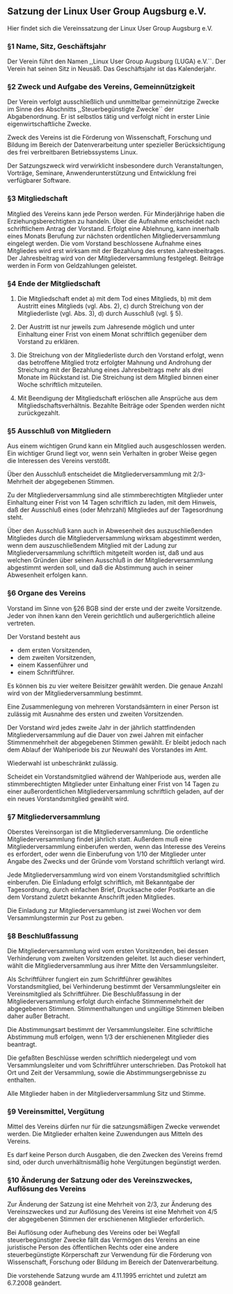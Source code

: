 
## Satzung der Linux User Group Augsburg e.V.
Hier findet sich die Vereinssatzung der Linux User Group Augsburg e.V.

### §1 Name, Sitz, Geschäftsjahr

Der Verein führt den Namen ,,Linux User Group Augsburg (LUGA) e.V.``. Der Verein hat seinen Sitz in Neusäß. Das Geschäftsjahr ist das Kalenderjahr.
### §2 Zweck und Aufgabe des Vereins, Gemeinnützigkeit

Der Verein verfolgt ausschließlich und unmittelbar gemeinnützige Zwecke im Sinne des Abschnitts ,,Steuerbegünstigte Zwecke`` der Abgabenordnung. Er ist selbstlos tätig und verfolgt nicht in erster Linie eigenwirtschaftliche Zwecke.

Zweck des Vereins ist die Förderung von Wissenschaft, Forschung und Bildung im Bereich der Datenverarbeitung unter spezieller Berücksichtigung des frei verbreitbaren Betriebssystems Linux.

Der Satzungszweck wird verwirklicht insbesondere durch Veranstaltungen, Vorträge, Seminare, Anwenderunterstützung und Entwicklung frei verfügbarer Software.
### §3 Mitgliedschaft

Mitglied des Vereins kann jede Person werden. Für Minderjährige haben die Erziehungsberechtigten zu handeln. Über die Aufnahme entscheidet nach schriftlichem Antrag der Vorstand. Erfolgt eine Ablehnung, kann innerhalb eines Monats Berufung zur nächsten ordentlichen Mitgliederversammlung eingelegt werden. Die vom Vorstand beschlossene Aufnahme eines Mitgliedes wird erst wirksam mit der Bezahlung des ersten Jahresbeitrages. Der Jahresbeitrag wird von der Mitgliederversammlung festgelegt. Beiträge werden in Form von Geldzahlungen geleistet.
### §4 Ende der Mitgliedschaft

1. Die Mitgliedschaft endet a) mit dem Tod eines Mitglieds, b) mit dem Austritt eines Mitglieds (vgl. Abs. 2), c) durch Streichung von der Mitgliederliste (vgl. Abs. 3), d) durch Ausschluß (vgl. § 5).

2. Der Austritt ist nur jeweils zum Jahresende möglich und unter Einhaltung einer Frist von einem Monat schriftlich gegenüber dem Vorstand zu erklären.

3. Die Streichung von der Mitgliederliste durch den Vorstand erfolgt, wenn das betroffene Mitglied trotz erfolgter Mahnung und Androhung der Streichung mit der Bezahlung eines Jahresbeitrags mehr als drei Monate im Rückstand ist. Die Streichung ist dem Mitglied binnen einer Woche schriftlich mitzuteilen.

4. Mit Beendigung der Mitgliedschaft erlöschen alle Ansprüche aus dem Mitgliedschaftsverhältnis. Bezahlte Beiträge oder Spenden werden nicht zurückgezahlt.

### §5 Ausschluß von Mitgliedern

Aus einem wichtigen Grund kann ein Mitglied auch ausgeschlossen werden. Ein wichtiger Grund liegt vor, wenn sein Verhalten in grober Weise gegen die Interessen des Vereins verstößt.

Über den Ausschluß entscheidet die Mitgliederversammlung mit 2/3-Mehrheit der abgegebenen Stimmen.

Zu der Mitgliederversammlung sind alle stimmberechtigten Mitglieder unter Einhaltung einer Frist von 14 Tagen schriftlich zu laden, mit dem Hinweis, daß der Ausschluß eines (oder Mehrzahl) Mitgliedes auf der Tagesordnung steht.

Über den Ausschluß kann auch in Abwesenheit des auszuschließenden Mitgliedes durch die Mitgliederversammlung wirksam abgestimmt werden, wenn dem auszuschließendem Mitglied mit der Ladung zur Mitgliederversammlung schriftlich mitgeteilt worden ist, daß und aus welchen Gründen über seinen Ausschluß in der Mitgliederversammlung abgestimmt werden soll, und daß die Abstimmung auch in seiner Abwesenheit erfolgen kann.
### §6 Organe des Vereins

Vorstand im Sinne von §26 BGB sind der erste und der zweite Vorsitzende. Jeder von ihnen kann den Verein gerichtlich und außergerichtlich alleine vertreten.

Der Vorstand besteht aus

* dem ersten Vorsitzenden,
* dem zweiten Vorsitzenden,
* einem Kassenführer und
* einem Schriftführer. 

Es können bis zu vier weitere Beisitzer gewählt werden. Die genaue Anzahl wird von der Mitgliederversammlung bestimmt.

Eine Zusammenlegung von mehreren Vorstandsämtern in einer Person ist zulässig mit Ausnahme des ersten und zweiten Vorsitzenden.

Der Vorstand wird jedes zweite Jahr in der jährlich stattfindenden Mitgliederversammlung auf die Dauer von zwei Jahren mit einfacher Stimmenmehrheit der abgegebenen Stimmen gewählt. Er bleibt jedoch nach dem Ablauf der Wahlperiode bis zur Neuwahl des Vorstandes im Amt.

Wiederwahl ist unbeschränkt zulässig.

Scheidet ein Vorstandsmitglied während der Wahlperiode aus, werden alle stimmberechtigten Mitglieder unter Einhaltung einer Frist von 14 Tagen zu einer außerordentlichen Mitgliederversammlung schriftlich geladen, auf der ein neues Vorstandsmitglied gewählt wird.
### §7 Mitgliederversammlung

Oberstes Vereinsorgan ist die Mitgliederversammlung. Die ordentliche Mitgliederversammlung findet jährlich statt. Außerdem muß eine Mitgliederversammlung einberufen werden, wenn das Interesse des Vereins es erfordert, oder wenn die Einberufung von 1/10 der Mitglieder unter Angabe des Zwecks und der Gründe vom Vorstand schriftlich verlangt wird.

Jede Mitgliederversammlung wird von einem Vorstandsmitglied schriftlich einberufen. Die Einladung erfolgt schriftlich, mit Bekanntgabe der Tagesordnung, durch einfachen Brief, Drucksache oder Postkarte an die dem Vorstand zuletzt bekannte Anschrift jeden Mitgliedes.

Die Einladung zur Mitgliederversammlung ist zwei Wochen vor dem Versammlungstermin zur Post zu geben.
### §8 Beschlußfassung

Die Mitgliederversammlung wird vom ersten Vorsitzenden, bei dessen Verhinderung vom zweiten Vorsitzenden geleitet. Ist auch dieser verhindert, wählt die Mitgliederversammlung aus ihrer Mitte den Versammlungsleiter.

Als Schriftführer fungiert ein zum Schriftführer gewähltes Vorstandsmitglied, bei Verhinderung bestimmt der Versammlungsleiter ein Vereinsmitglied als Schriftführer. Die Beschlußfassung in der Mitgliederversammlung erfolgt durch einfache Stimmenmehrheit der abgegebenen Stimmen. Stimmenthaltungen und ungültige Stimmen bleiben daher außer Betracht.

Die Abstimmungsart bestimmt der Versammlungsleiter. Eine schriftliche Abstimmung muß erfolgen, wenn 1/3 der erschienenen Mitglieder dies beantragt.

Die gefaßten Beschlüsse werden schriftlich niedergelegt und vom Versammlungsleiter und vom Schriftführer unterschrieben. Das Protokoll hat Ort und Zeit der Versammlung, sowie die Abstimmungsergebnisse zu enthalten.

Alle Mitglieder haben in der Mitgliederversammlung Sitz und Stimme.
### §9 Vereinsmittel, Vergütung

Mittel des Vereins dürfen nur für die satzungsmäßigen Zwecke verwendet werden. Die Mitglieder erhalten keine Zuwendungen aus Mitteln des Vereins.

Es darf keine Person durch Ausgaben, die den Zwecken des Vereins fremd sind, oder durch unverhältnismäßig hohe Vergütungen begünstigt werden.
### §10 Änderung der Satzung oder des Vereinszweckes, Auflösung des Vereins

Zur Änderung der Satzung ist eine Mehrheit von 2/3, zur Änderung des Vereinszweckes und zur Auflösung des Vereins ist eine Mehrheit von 4/5 der abgegebenen Stimmen der erschienenen Mitglieder erforderlich.

Bei Auflösung oder Aufhebung des Vereins oder bei Wegfall steuerbegünstigter Zwecke fällt das Vermögen des Vereins an eine juristische Person des öffentlichen Rechts oder eine andere steuerbegünstigte Körperschaft zur Verwendung für die Förderung von Wissenschaft, Forschung oder Bildung im Bereich der Datenverarbeitung.

Die vorstehende Satzung wurde am 4.11.1995 errichtet und zuletzt am 6.7.2008 geändert.


